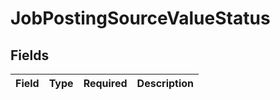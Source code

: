 # JobPostingSourceValueStatus


## Fields

| Field       | Type        | Required    | Description |
| ----------- | ----------- | ----------- | ----------- |